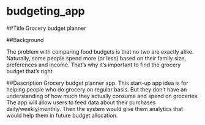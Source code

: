 # budgeting_app

##Title
Grocery budget planner


##Background

The problem with comparing food budgets is that no two are exactly alike. Naturally, some people spend more (or less) based on their family size, preferences and income. That’s why it’s important to find the grocery budget that’s right

##Description 
Grocery budget planner app. This start-up app idea is for helping people who do grocery on regular basis. But they don’t have an understanding of how much they actually consume and spend on groceries. The app will allow users to feed data about their purchases daily/weekly/monthly. Then the system would give them analytics that would help them in future budget allocation.
